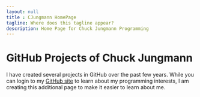 ```yaml
---
layout: null
title : CJungmann HomePage
tagline: Where does this tagline appear?
description: Home Page for Chuck Jungmann Programming
---
```


# GitHub Projects of Chuck Jungmann

I have created several projects in GitHub over the past few years.
While you can login to my [GitHub site](https://cjungmann.github.com)
to learn about my programming interests, I am creating this additional
page to make it easier to learn about me.


